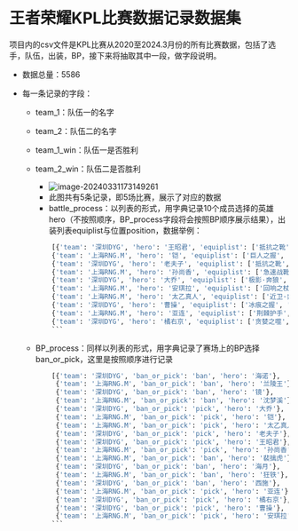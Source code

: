 # 王者荣耀KPL比赛数据记录数据集

项目内的csv文件是KPL比赛从2020至2024.3月份的所有比赛数据，包括了选手，队伍，出装，BP，接下来将抽取其中一段，做字段说明。

+ 数据总量：5586

+ 每一条记录的字段：
  + team_1：队伍一的名字

  + team_2：队伍二的名字

  + team_1_win：队伍一是否胜利

  + team_2_win：队伍二是否胜利
    + ![image-20240331173149261](../../../typora/素材图片/image-20240331173149261.png)
    + 此图共有5条记录，即5场比赛，展示了对应的数据
    + battle_process：以列表的形式，用字典记录10个成员选择的英雄hero（不按照顺序，BP_process字段将会按照BP顺序展示结果），出装列表equiplist与位置position，数据举例：

    ```python
		[{'team': '深圳DYG', 'hero': '王昭君', 'equiplist': ['抵抗之靴', '辉月', '痛苦面具', '凝冰之息'], 'position': '中路'}, 
		{'team': '上海RNG.M', 'hero': '铠', 'equiplist': ['巨人之握', '抵抗之靴', '红莲斗篷', '不祥征兆', '抗魔披风', '提神水晶'], 'position': '打野'}, 
		{'team': '深圳DYG', 'hero': '老夫子', 'equiplist': ['抵抗之靴', '不祥征兆', '速击之枪', '永夜守护', '纯净苍穹'], 'position': '发育路'},
		{'team': '上海RNG.M', 'hero': '孙尚香', 'equiplist': ['急速战靴', '暗影战斧', '速击之枪', '宗师之力', '无尽战刃', '穿云弓'], 'position': '发育路'}, 
		{'team': '深圳DYG', 'hero': '大乔', 'equiplist': ['极影·奔狼', '抵抗之靴', '旭日初光', '圣者法典', '咒术典籍', '大棒'], 'position': '游走'}, 
		{'team': '上海RNG.M', 'hero': '安琪拉', 'equiplist': ['回响之杖', '秘法之靴', '博学者之怒', '云灵木', '元素杖'], 'position': '中路'}, 
		{'team': '上海RNG.M', 'hero': '太乙真人', 'equiplist': ['近卫·奔狼', '抵抗之靴', '不祥征兆'], 'position': '游走'},
		{'team': '深圳DYG', 'hero': '曹操', 'equiplist': ['冰痕之握', '抵抗之靴', '暗影战斧', '纯净苍穹', '暴烈之甲', '神隐斗篷'], 'position': '对抗路'}, 
		{'team': '上海RNG.M', 'hero': '亚连', 'equiplist': ['荆棘护手', '抵抗之靴', '红莲斗篷', '末世', '血魔之怒', '雷鸣刃'], 'position': '对抗路'}, 
		{'team': '深圳DYG', 'hero': '橘右京', 'equiplist': ['贪婪之噬', '抵抗之靴', '暗影战斧', '反伤刺甲', '破军', '陨星'], 'position': '打野'}]
		```

  + BP_process：同样以列表的形式，用字典记录了赛场上的BP选择ban_or_pick，这里是按照顺序进行记录

	```python
		[{'team': '深圳DYG', 'ban_or_pick': 'ban', 'hero': '海诺'},
		 {'team': '上海RNG.M', 'ban_or_pick': 'ban', 'hero': '兰陵王'},
		 {'team': '深圳DYG', 'ban_or_pick': 'ban', 'hero': '镜'}, 
		 {'team': '上海RNG.M', 'ban_or_pick': 'ban', 'hero': '沈梦溪'},
		 {'team': '深圳DYG', 'ban_or_pick': 'pick', 'hero': '大乔'},
		 {'team': '上海RNG.M', 'ban_or_pick': 'pick', 'hero': '铠'}, 
		 {'team': '上海RNG.M', 'ban_or_pick': 'pick', 'hero': '太乙真人'}, 
		 {'team': '深圳DYG', 'ban_or_pick': 'pick', 'hero': '老夫子'},
		 {'team': '深圳DYG', 'ban_or_pick': 'pick', 'hero': '王昭君'}, 
		 {'team': '上海RNG.M', 'ban_or_pick': 'pick', 'hero': '孙尚香'}, 
		 {'team': '上海RNG.M', 'ban_or_pick': 'ban', 'hero': '裴擒虎'}, 
		 {'team': '深圳DYG', 'ban_or_pick': 'ban', 'hero': '海月'}, 
		 {'team': '上海RNG.M', 'ban_or_pick': 'ban', 'hero': '狂铁'},
		 {'team': '深圳DYG', 'ban_or_pick': 'ban', 'hero': '西施'}, 
		 {'team': '上海RNG.M', 'ban_or_pick': 'pick', 'hero': '亚连'}, 
		 {'team': '深圳DYG', 'ban_or_pick': 'pick', 'hero': '橘右京'}, 
		 {'team': '深圳DYG', 'ban_or_pick': 'pick', 'hero': '曹操'}, 
		 {'team': '上海RNG.M', 'ban_or_pick': 'pick', 'hero': '安琪拉'}]
		```

